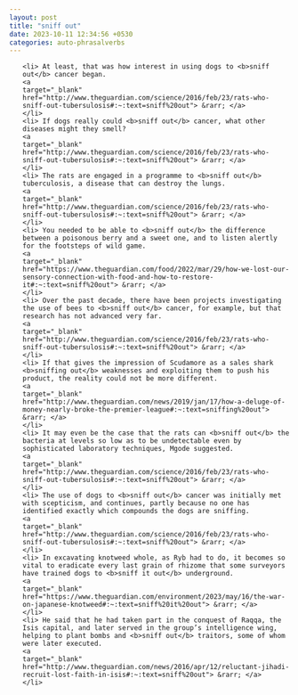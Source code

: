 ```yaml
---
layout: post
title: "sniff out"
date: 2023-10-11 12:34:56 +0530
categories: auto-phrasalverbs
---
```

<ol>

    <li> At least, that was how interest in using dogs to <b>sniff out</b> cancer began.
    <a 
    target="_blank" 
    href="http://www.theguardian.com/science/2016/feb/23/rats-who-sniff-out-tubersulosis#:~:text=sniff%20out"> &rarr; </a>
    </li>
    <li> If dogs really could <b>sniff out</b> cancer, what other diseases might they smell?
    <a 
    target="_blank" 
    href="http://www.theguardian.com/science/2016/feb/23/rats-who-sniff-out-tubersulosis#:~:text=sniff%20out"> &rarr; </a>
    </li>
    <li> The rats are engaged in a programme to <b>sniff out</b> tuberculosis, a disease that can destroy the lungs.
    <a 
    target="_blank" 
    href="http://www.theguardian.com/science/2016/feb/23/rats-who-sniff-out-tubersulosis#:~:text=sniff%20out"> &rarr; </a>
    </li>
    <li> You needed to be able to <b>sniff out</b> the difference between a poisonous berry and a sweet one, and to listen alertly for the footsteps of wild game.
    <a 
    target="_blank" 
    href="https://www.theguardian.com/food/2022/mar/29/how-we-lost-our-sensory-connection-with-food-and-how-to-restore-it#:~:text=sniff%20out"> &rarr; </a>
    </li>
    <li> Over the past decade, there have been projects investigating the use of bees to <b>sniff out</b> cancer, for example, but that research has not advanced very far.
    <a 
    target="_blank" 
    href="http://www.theguardian.com/science/2016/feb/23/rats-who-sniff-out-tubersulosis#:~:text=sniff%20out"> &rarr; </a>
    </li>
    <li> If that gives the impression of Scudamore as a sales shark <b>sniffing out</b> weaknesses and exploiting them to push his product, the reality could not be more different.
    <a 
    target="_blank" 
    href="http://www.theguardian.com/news/2019/jan/17/how-a-deluge-of-money-nearly-broke-the-premier-league#:~:text=sniffing%20out"> &rarr; </a>
    </li>
    <li> It may even be the case that the rats can <b>sniff out</b> the bacteria at levels so low as to be undetectable even by sophisticated laboratory techniques, Mgode suggested.
    <a 
    target="_blank" 
    href="http://www.theguardian.com/science/2016/feb/23/rats-who-sniff-out-tubersulosis#:~:text=sniff%20out"> &rarr; </a>
    </li>
    <li> The use of dogs to <b>sniff out</b> cancer was initially met with scepticism, and continues, partly because no one has identified exactly which compounds the dogs are sniffing.
    <a 
    target="_blank" 
    href="http://www.theguardian.com/science/2016/feb/23/rats-who-sniff-out-tubersulosis#:~:text=sniff%20out"> &rarr; </a>
    </li>
    <li> In excavating knotweed whole, as Ryb had to do, it becomes so vital to eradicate every last grain of rhizome that some surveyors have trained dogs to <b>sniff it out</b> underground.
    <a 
    target="_blank" 
    href="https://www.theguardian.com/environment/2023/may/16/the-war-on-japanese-knotweed#:~:text=sniff%20it%20out"> &rarr; </a>
    </li>
    <li> He said that he had taken part in the conquest of Raqqa, the Isis capital, and later served in the group’s intelligence wing, helping to plant bombs and <b>sniff out</b> traitors, some of whom were later executed.
    <a 
    target="_blank" 
    href="http://www.theguardian.com/news/2016/apr/12/reluctant-jihadi-recruit-lost-faith-in-isis#:~:text=sniff%20out"> &rarr; </a>
    </li>